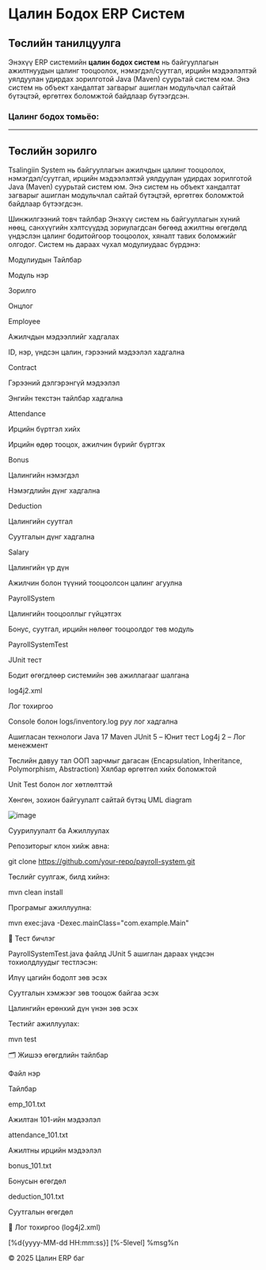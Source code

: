 # Цалин Бодох ERP Систем

##  Төслийн танилцуулга

Энэхүү ERP системийн **цалин бодох систем** нь байгууллагын ажилтнуудын цалинг тооцоолох, нэмэгдэл/суутгал, ирцийн мэдээлэлтэй уялдуулан удирдах зорилготой Java (Maven) суурьтай систем юм. Энэ систем нь объект хандалтат загварыг ашиглан модульчлал сайтай бүтэцтэй, өргөтгөх боломжтой байдлаар бүтээгдсэн.

  ###  Цалинг бодох томьёо:
  
  ---
  
  ## 
  

## Төслийн зорилго
Tsalingiin System нь байгууллагын ажилчдын цалинг тооцоолох, нэмэгдэл/суутгал, ирцийн мэдээлэлтэй уялдуулан удирдах зорилготой Java (Maven) суурьтай систем юм. Энэ систем нь объект хандалтат загварыг ашиглан модульчлал сайтай бүтэцтэй, өргөтгөх боломжтой байдлаар бүтээгдсэн.


 Шинжилгээний товч тайлбар
Энэхүү систем нь байгууллагын хүний нөөц, санхүүгийн хэлтсүүдэд зориулагдсан бөгөөд ажилтны өгөгдөлд үндэслэн цалинг бодитойгоор тооцоолох, хяналт тавих боломжийг олгодог. Систем нь дараах чухал модулиудаас бүрдэнэ:

Модулиудын Тайлбар

Модуль нэр

Зорилго

Онцлог

Employee

Ажилчдын мэдээллийг хадгалах

ID, нэр, үндсэн цалин, гэрээний мэдээлэл хадгална

Contract

Гэрээний дэлгэрэнгүй мэдээлэл

Энгийн текстэн тайлбар хадгална

Attendance

Ирцийн бүртгэл хийх

Ирцийн өдөр тооцох, ажилчин бүрийг бүртгэх

Bonus

Цалингийн нэмэгдэл

Нэмэгдлийн дүнг хадгална

Deduction

Цалингийн суутгал

Суутгалын дүнг хадгална

Salary

Цалингийн үр дүн

Ажилчин болон түүний тооцоолсон цалинг агуулна

PayrollSystem

Цалингийн тооцооллыг гүйцэтгэх

Бонус, суутгал, ирцийн нөлөөг тооцоолдог төв модуль

PayrollSystemTest

JUnit тест

Бодит өгөгдлөөр системийн зөв ажиллагааг шалгана

log4j2.xml

Лог тохиргоо

Console болон logs/inventory.log руу лог хадгална


 Ашигласан технологи
Java 17
Maven
JUnit 5 – Юнит тест
Log4j 2 – Лог менежмент

 Төслийн давуу тал
ООП зарчмыг дагасан (Encapsulation, Inheritance, Polymorphism, Abstraction)
Хялбар өргөтгөл хийх боломжтой

Unit Test болон лог хөтлөлттэй

Хөнгөн, зохион байгуулалт сайтай бүтэц
UML diagram

![image](https://github.com/user-attachments/assets/ac3e7611-4a6e-4053-960d-8c1863787338)


Суурилуулалт ба Ажиллуулах

Репозиторыг клон хийж авна:

git clone https://github.com/your-repo/payroll-system.git

Төслийг суулгаж, билд хийнэ:

mvn clean install

Програмыг ажиллуулна:

mvn exec:java -Dexec.mainClass="com.example.Main"

🧪 Тест бичлэг

PayrollSystemTest.java файлд JUnit 5 ашиглан дараах үндсэн тохиолдлуудыг тестлэсэн:

Илүү цагийн бодолт зөв эсэх

Суутгалын хэмжээг зөв тооцож байгаа эсэх

Цалингийн ерөнхий дүн үнэн зөв эсэх

Тестийг ажиллуулах:

mvn test

🗂 Жишээ өгөгдлийн тайлбар

Файл нэр

Тайлбар

emp_101.txt

Ажилтан 101-ийн мэдээлэл

attendance_101.txt

Ажилтны ирцийн мэдээлэл

bonus_101.txt

Бонусын өгөгдөл

deduction_101.txt

Суутгалын өгөгдөл

🧾 Лог тохиргоо (log4j2.xml)

<?xml version="1.0" encoding="UTF-8"?>
<Configuration status="WARN">
  <Appenders>
    <Console name="Console" target="SYSTEM_OUT">
      <PatternLayout pattern="[%d{HH:mm:ss}] [%-5level] %msg%n"/>
    </Console>
    <File name="File" fileName="logs/inventory.log">
      <PatternLayout>
        <Pattern>[%d{yyyy-MM-dd HH:mm:ss}] [%-5level] %msg%n</Pattern>
      </PatternLayout>
    </File>
  </Appenders>
  <Loggers>
    <Root level="info">
      <AppenderRef ref="Console"/>
      <AppenderRef ref="File"/>
    </Root>
  </Loggers>
</Configuration>

© 2025 Цалин ERP баг  
